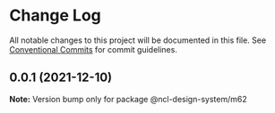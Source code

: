 # Change Log

All notable changes to this project will be documented in this file.
See [Conventional Commits](https://conventionalcommits.org) for commit guidelines.

## 0.0.1 (2021-12-10)

**Note:** Version bump only for package @ncl-design-system/m62
